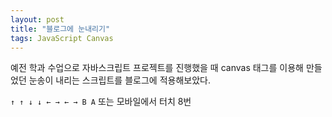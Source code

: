 ```yaml
---
layout: post
title: "블로그에 눈내리기"
tags: JavaScript Canvas
---
```


예전 학과 수업으로 자바스크립트 프로젝트를 진행했을 때 canvas 태그를 이용해 만들었던 눈송이 내리는 스크립트를 블로그에 적용해보았다.

```↑ ↑ ↓ ↓ ← → ← → B A``` 또는 모바일에서 터치 8번
